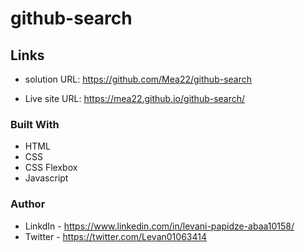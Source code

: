 # github-search

## Links

- solution URL: https://github.com/Mea22/github-search

- Live site URL:  https://mea22.github.io/github-search/

### Built With

- HTML
- CSS
- CSS Flexbox
- Javascript

### Author
- LinkdIn - https://www.linkedin.com/in/levani-papidze-abaa10158/
- Twitter - https://twitter.com/Levan01063414
